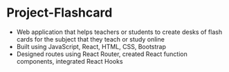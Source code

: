 # Project-Flashcard

- Web application that helps teachers or students to create desks of flash cards for the subject that they teach or study online
- Built using JavaScript, React, HTML, CSS, Bootstrap
- Designed routes using React Router, created React function components, integrated React Hooks

